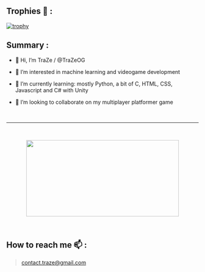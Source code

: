 ## Trophies 👀 :
[![trophy](https://github-profile-trophy.vercel.app/?username=trazeog&title=Stars,Followers,Commits,Repositories,MultipleLang,PullRequest&theme=onedark)](https://github.com/ryo-ma/github-profile-trophy)


## Summary :
- 👋 Hi, I’m TraZe / @TraZeOG
  
- 👀 I’m interested in machine learning and videogame development
  
- 🌱 I’m currently learning: mostly Python, a bit of C, HTML, CSS, Javascript and C# with Unity
  
- 💞️ I’m looking to collaborate on my multiplayer platformer game

<br>

---

<br>

<p align="center">
  <img width="400" height="200" src="https://github-readme-stats.vercel.app/api/top-langs/?username=trazeog&size_weight=0.15&count_weight=0.5&layout=compact&theme=vision-friendly-dark">
</p>
<br>

## How to reach me 📫 :
  > contact.traze@gmail.com
